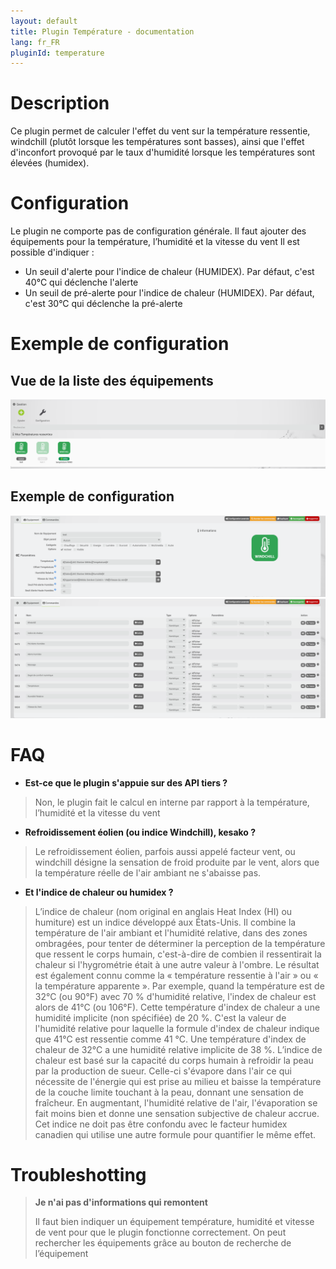 ```yaml
---
layout: default
title: Plugin Température - documentation
lang: fr_FR
pluginId: temperature
---
```


# Description

Ce plugin permet de calculer l'effet du vent sur la température ressentie, windchill (plutôt lorsque les températures sont basses), ainsi que l'effet d'inconfort provoqué par le taux d'humidité lorsque les températures sont élevées (humidex).

# Configuration

Le plugin ne comporte pas de configuration générale.
Il faut ajouter des équipements pour la température, l’humidité et la vitesse du vent
Il est possible d'indiquer :

- Un seuil d'alerte pour l'indice de chaleur (HUMIDEX). Par défaut, c'est 40°C qui déclenche l'alerte
- Un seuil de pré-alerte pour l'indice de chaleur (HUMIDEX). Par défaut, c'est 30°C qui déclenche la pré-alerte

# Exemple de configuration

## Vue de la liste des équipements

![exemple vue d'ensemble](../images/temperature_screenshot1.png)

## Exemple de configuration

![exemple équipement](../images/temperature_screenshot2.png)
![exemple commandes](../images/temperature_screenshot3.png)

# FAQ

- **Est-ce que le plugin s'appuie sur des API tiers ?**

> Non, le plugin fait le calcul en interne par rapport à la température, l’humidité et la vitesse du vent

- **Refroidissement éolien (ou indice Windchill), kesako ?**

> Le refroidissement éolien, parfois aussi appelé facteur vent, ou windchill désigne la sensation de froid produite par le vent, alors que la température réelle de l'air ambiant ne s'abaisse pas.

- **Et l'indice de chaleur ou humidex ?**

> L’indice de chaleur (nom original en anglais Heat Index (HI) ou humiture) est un indice développé aux États-Unis. Il combine la température de l'air ambiant et l'humidité relative, dans des zones ombragées, pour tenter de déterminer la perception de la température que ressent le corps humain, c'est-à-dire de combien il ressentirait la chaleur si l'hygrométrie était à une autre valeur à l'ombre. Le résultat est également connu comme la « température ressentie à l'air » ou « la température apparente ». Par exemple, quand la température est de 32°C (ou 90°F) avec 70 % d'humidité relative, l'index de chaleur est alors de 41°C (ou 106°F). Cette température d'index de chaleur a une humidité implicite (non spécifiée) de 20 %. C'est la valeur de l'humidité relative pour laquelle la formule d'index de chaleur indique que 41°C est ressentie comme 41 °C. Une température d'index de chaleur de 32°C a une humidité relative implicite de 38 %.
> L’indice de chaleur est basé sur la capacité du corps humain à refroidir la peau par la production de sueur. Celle-ci s'évapore dans l'air ce qui nécessite de l'énergie qui est prise au milieu et baisse la température de la couche limite touchant à la peau, donnant une sensation de fraîcheur. En augmentant, l'humidité relative de l'air, l'évaporation se fait moins bien et donne une sensation subjective de chaleur accrue. Cet indice ne doit pas être confondu avec le facteur humidex canadien qui utilise une autre formule pour quantifier le même effet.

# Troubleshotting

> **Je n'ai pas d'informations qui remontent**
>
> Il faut bien indiquer un équipement température, humidité et vitesse de vent pour que le plugin fonctionne correctement.
> On peut rechercher les équipements grâce au bouton de recherche de l’équipement
